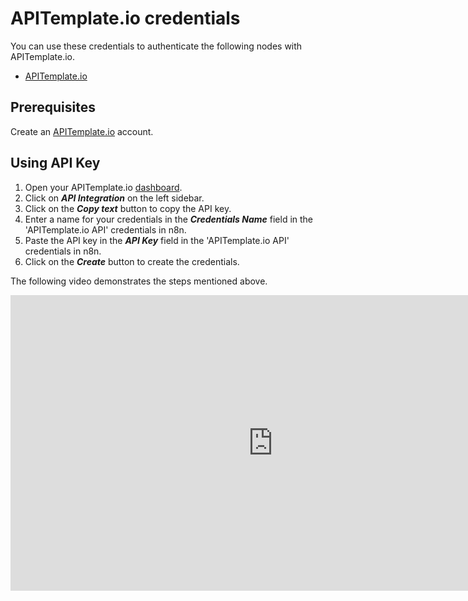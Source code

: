 # APITemplate.io credentials

You can use these credentials to authenticate the following nodes with APITemplate.io.

- [APITemplate.io](/integrations/builtin/app-nodes/n8n-nodes-base.apitemplateio/)

## Prerequisites

Create an [APITemplate.io](https://apitemplate.io/) account.

## Using API Key

1. Open your APITemplate.io [dashboard](https://app.apitemplate.io).
2. Click on ***API Integration*** on the left sidebar.
3. Click on the ***Copy text*** button to copy the API key.
4. Enter a name for your credentials in the ***Credentials Name*** field in the 'APITemplate.io API' credentials in n8n.
5. Paste the API key in the ***API Key*** field in the 'APITemplate.io API' credentials in n8n.
6. Click on the ***Create*** button to create the credentials.


The following video demonstrates the steps mentioned above.

<div class="video-container">
<iframe width="840" height="472.5" src="https://www.youtube.com/embed/NUAkybjCGa8" frameborder="0" allow="accelerometer; autoplay; clipboard-write; encrypted-media; gyroscope; picture-in-picture" allowfullscreen></iframe>
</div>
